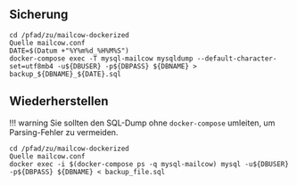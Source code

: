 ## Sicherung

```
cd /pfad/zu/mailcow-dockerized
Quelle mailcow.conf
DATE=$(Datum +"%Y%m%d_%H%M%S")
docker-compose exec -T mysql-mailcow mysqldump --default-character-set=utf8mb4 -u${DBUSER} -p${DBPASS} ${DBNAME} > backup_${DBNAME}_${DATE}.sql
```

## Wiederherstellen

!!! warning
    Sie sollten den SQL-Dump ohne `docker-compose` umleiten, um Parsing-Fehler zu vermeiden.

```
cd /pfad/zu/mailcow-dockerized
Quelle mailcow.conf
docker exec -i $(docker-compose ps -q mysql-mailcow) mysql -u${DBUSER} -p${DBPASS} ${DBNAME} < backup_file.sql
```